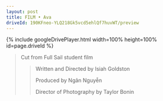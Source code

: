 ```yaml
---
layout: post
title: FILM • Ava
driveId: 190KFneo-YLQ218Gk5vcd5ehlQf7huvWT/preview 
---
```




{% include googleDrivePlayer.html width=100% height=100% id=page.driveId %}


> Cut from Full Sail student film
>> Written and Directed by Isiah Goldston
>>
>> Produced by Ngân Nguyễn
>>
>> Director of Photography by Taylor Bonin
